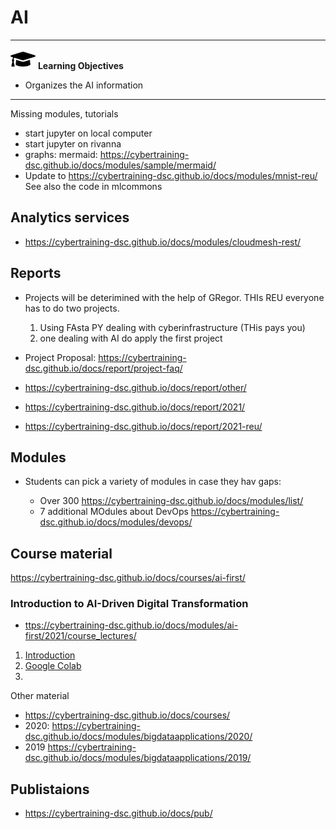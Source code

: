 # AI


---

![](images/learning.png) **Learning Objectives**

* Organizes the AI information

---

Missing modules, tutorials

* start jupyter on local computer
* start jupyter on rivanna
* graphs: mermaid: <https://cybertraining-dsc.github.io/docs/modules/sample/mermaid/>
* Update to <https://cybertraining-dsc.github.io/docs/modules/mnist-reu/>
  See also the code in mlcommons

## Analytics services

* <https://cybertraining-dsc.github.io/docs/modules/cloudmesh-rest/>

## Reports

* Projects will be deterimined with the help of GRegor. THIs REU everyone  
  has to do two projects. 
  
  1. Using FAsta PY dealing with cyberinfrastructure (THis pays you)
  2. one dealing with AI do apply the first project

* Project Proposal: <https://cybertraining-dsc.github.io/docs/report/project-faq/>

* <https://cybertraining-dsc.github.io/docs/report/other/>
* <https://cybertraining-dsc.github.io/docs/report/2021/>
* <https://cybertraining-dsc.github.io/docs/report/2021-reu/>

## Modules

* Students can pick a variety of modules in case they hav gaps:

  * Over 300 <https://cybertraining-dsc.github.io/docs/modules/list/>
  * 7 additional MOdules about DevOps <https://cybertraining-dsc.github.io/docs/modules/devops/>

## Course material

<https://cybertraining-dsc.github.io/docs/courses/ai-first/>

### Introduction to AI-Driven Digital Transformation

* <ttps://cybertraining-dsc.github.io/docs/modules/ai-first/2021/course_lectures/>

1. [Introduction](https://cybertraining-dsc.github.io/docs/modules/ai-first/2021/course_lectures/#introduction)
2. [Google Colab](https://cybertraining-dsc.github.io/docs/modules/ai-first/2021/course_lectures/#google-colab)
3. 


Other material

* <https://cybertraining-dsc.github.io/docs/courses/>
* 2020: <https://cybertraining-dsc.github.io/docs/modules/bigdataapplications/2020/>
* 2019 <https://cybertraining-dsc.github.io/docs/modules/bigdataapplications/2019/>

## Publistaions

* <https://cybertraining-dsc.github.io/docs/pub/>